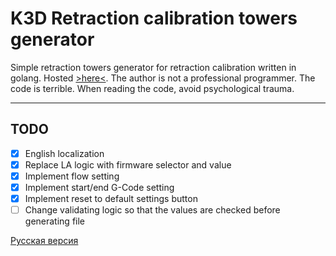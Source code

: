 # K3D Retraction calibration towers generator

Simple retraction towers generator for retraction calibration written in golang. Hosted [>here<](https://k3d.tech/calibrations/retractions/rct.html?lang=en). 
The author is not a professional programmer. The code is terrible. When reading the code, avoid psychological trauma.

------

## TODO

- [X] English localization
- [X] Replace LA logic with firmware selector and value
- [X] Implement flow setting
- [X] Implement start/end G-Code setting
- [X] Implement reset to default settings button
- [ ] Change validating logic so that the values are checked before generating file

[Русская версия](README_RU.md)